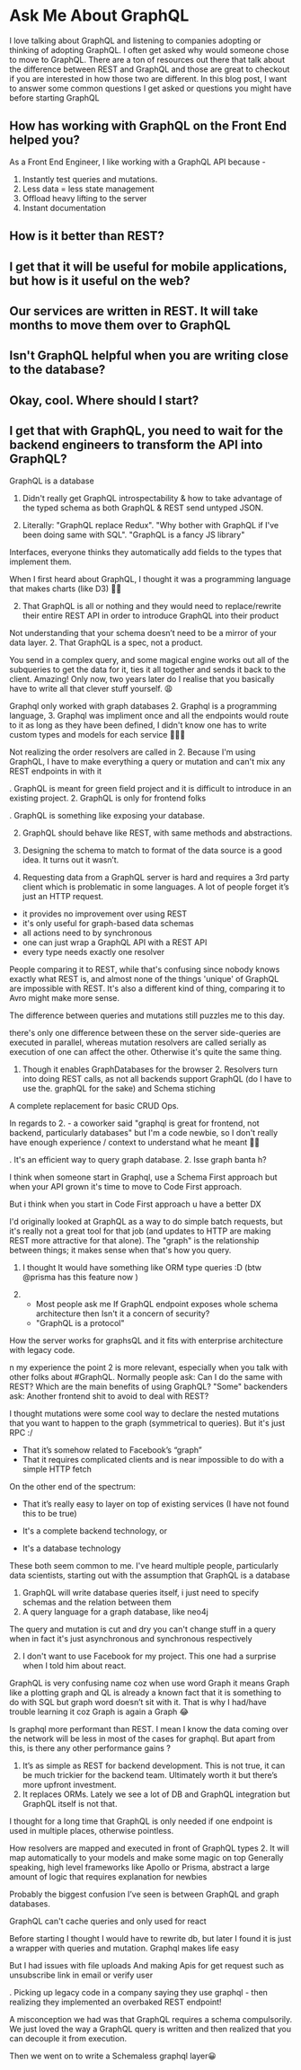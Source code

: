 # Ask Me About GraphQL 

I love talking about GraphQL and listening to companies adopting or thinking of adopting GraphQL. I often get asked why would someone chose to move to GraphQL. There are a ton of resources out there that talk about the difference between REST and GraphQL and those are great to checkout if you are interested in how those two are different. In this blog post, I want to answer some common questions I get asked or questions you might have before starting GraphQL



## How has working with GraphQL on the Front End helped you?

As a Front End Engineer, I like working with a GraphQL API because -

1. Instantly test queries and mutations. 
2. Less data = less state management
3. Offload heavy lifting to the server 
4. Instant documentation 



## How is it better than REST? 

## I get that it will be useful for mobile applications, but how is it useful on the web?

## Our services are written in REST. It will take months to move them over to GraphQL 

## Isn't GraphQL helpful when you are writing close to the database? 

## Okay, cool. Where should I start?

## I get that with GraphQL, you need to wait for the backend engineers to transform the API into GraphQL? 

GraphQL is a database

1. Didn't really get GraphQL introspectability & how to take advantage of the typed schema as both GraphQL & REST send untyped JSON.


2. Literally: "GraphQL replace Redux". "Why bother with GraphQL if I've been doing same with SQL". "GraphQL is a fancy JS library"

Interfaces, everyone thinks they automatically add fields to the types that implement them.

When I first heard about GraphQL, I thought it was a programming language that makes charts (like D3) 🤷‍♀️


2. That GraphQL is all or nothing and they would need to replace/rewrite their entire REST API in order to introduce GraphQL into their product

Not understanding that your schema doesn’t need to be a mirror of your data layer.  2. That GraphQL is a spec, not a product.

You send in a complex query, and some magical engine works out all of the subqueries to get the data for it, ties it all together and sends it back to the client. Amazing! Only now, two years later do I realise that you basically have to write all that clever stuff yourself. 😩

 Graphql only worked with graph databases 
2. Graphql is a programming language, 
3. Graphql was impliment once and all the endpoints would route to it as long as they have been defined, I didn't  know one has to write custom types and models for each service 🤦🏿‍♀️


Not realizing the order resolvers are called in
2. Because I'm using GraphQL, I have to make everything a query or mutation and can't mix any REST endpoints in with it

. GraphQL is meant for green field project and it is difficult to introduce in an existing project. 
2. GraphQL is only for frontend folks

. GraphQL is something like exposing your database.

2. GraphQL should behave like REST, with same methods and abstractions.


1. Designing the schema to match to format of the data source is a good idea. It turns out it wasn’t. 

2. Requesting data from a GraphQL server is hard and requires a 3rd party client which is problematic in some languages. A lot of people forget it’s just an HTTP request.


- it provides no improvement over using REST
- it's only useful for graph-based data schemas
- all actions need to by synchronous
- one can just wrap a GraphQL API with a REST API
- every type needs exactly one resolver


People comparing it to REST, while that's confusing since nobody knows exactly what REST is, and almost none of the things 'unique' of GraphQL are impossible with REST. It's also a different kind of thing, comparing it to Avro might make more sense.

The difference between queries and mutations still puzzles me to this day.

there's only one difference between these on the server side-queries are executed in parallel, whereas mutation resolvers are called serially as execution of one can affect the other.
Otherwise it's quite the same thing.


1. Though it enables GraphDatabases for the browser                        2. Resolvers turn into doing REST calls, as not all backends support GraphQL (do I have to use the. graphQL for the sake) and Schema stiching


A complete replacement for basic CRUD Ops.


In regards to 2. - a coworker said "graphql is great for frontend, not backend, particularly databases" but I'm a code newbie, so I don't really have enough experience / context to understand what he meant 🤷‍♀️

. It's an efficient way to query graph database.
2. Isse graph banta h?

I think when someone start in Graphql, use a Schema First approach but when your API grown it's time to move to Code First approach.

But i think when you start in Code First approach u have a better DX


I'd originally looked at GraphQL as a way to do simple batch requests, but it's really not a great tool for that job (and updates to HTTP are making REST more attractive for that alone). The "graph" is the relationship between things; it makes sense when that's how you query.


1. I thought It would have something like ORM type queries :D (btw 
@prisma
 has this feature now )

2. 
   - Most people ask me If GraphQL endpoint exposes whole schema architecture then Isn't it a concern of security? 
   - "GraphQL is a protocol"



How the server works for graphsQL and it fits with enterprise architecture with legacy code.


n my experience the point 2 is more relevant, especially when you talk with other folks about #GraphQL. Normally people ask: Can I do the same with REST? Which are the main benefits of using GraphQL? "Some" backenders ask: Another frontend shit to avoid to deal with REST?


I thought mutations were some cool way to declare the nested  mutations that you want to happen to the graph (symmetrical to queries). But it's just RPC :/


- That it’s somehow related to Facebook’s “graph”
- That it requires complicated clients and is near impossible to do with a simple HTTP fetch

On the other end of the spectrum:
- That it’s really easy to layer on top of existing services (I have not found this to be true)


- It's a complete backend technology, or
- It's a database technology

These both seem common to me. I've heard multiple people, particularly data scientists, starting out with the assumption that GraphQL is a database


1. GraphQL will write database queries itself, i just need to specify schemas and the relation between them
2. A query language for a graph database, like neo4j


 The query and mutation is cut and dry you can't change stuff in a query when in fact it's just asynchronous and synchronous respectively

2. I don't want to use Facebook for my project. This one had a surprise when I told him about react.


GraphQL is very confusing name coz when use word Graph it means Graph like a plotting graph and QL is already a known fact that it is something to do with SQL but graph word doesn’t sit with it. That is why I had/have trouble learning it coz Graph is again a Graph 😂


Is graphql more performant than REST. I mean I know the data coming over the network will be less  in most of the cases for graphql. But apart from this, is there any other performance gains ?


1. It’s as simple as REST for backend development. This is not true, it can be much trickier for the backend team. Ultimately worth it but there’s more upfront investment.
2. It replaces ORMs. Lately we see a lot of DB and GraphQL integration but GraphQL itself is not that.


I thought for a long time that GraphQL is only needed if one endpoint is used in multiple places, otherwise pointless.


 How resolvers are mapped and executed in front of GraphQL types 
2. It will map automatically to your models and make some magic on top
Generally speaking, high level frameworks like Apollo or Prisma, abstract a large amount of logic that requires explanation for newbies


Probably the biggest confusion I’ve seen is between GraphQL and graph databases.


GraphQL can't cache queries and only used for react


Before starting I thought I would have to rewrite db,  but later I found it is just a wrapper with queries and mutation. Graphql makes life easy

But I had issues with file uploads 
And making Apis for get request such as unsubscribe link in email or verify user

.  Picking up legacy code in a company saying they use graphql - then realizing they implemented an overbaked REST endpoint!


A misconception we had was that GraphQL requires a schema compulsorily. We just loved the way a GraphQL query is written and then realized that you can decouple it from execution. 

Then we went on to write a Schemaless graphql layer😀